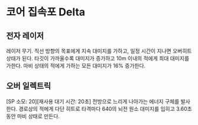 # 코어 집속포 Delta

## 전자 레이저

레이저 무기. 직선 방향의 목표에게 지속 대미지를 가하고, 일정 시간이 지나면 오버히트 상태가 된다. 타깃이 가까울수록 대미지가 증가하고 10m 이내의 적에게 최대 대미지를 가한다. 마비 상태의 적에게 가하는 모든 대미지가 16% 증가한다.

## 오버 일렉트릭

[SP 소모: 20][재사용 대기 시간: 20초] 전방으로 느리게 나아가는 에너지 구체를 발사한다. 경로상의 적에게 다단 히트로 타격마다 640의 뇌전 원소 대미지를 입히고 3.60초 동안 마비 상태로 만든다.
